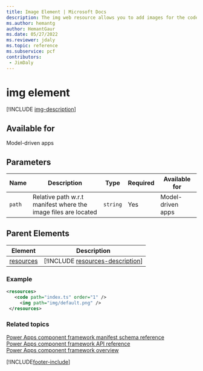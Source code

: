 ```yaml
---
title: Image Element | Microsoft Docs
description: The img web resource allows you to add images for the code components.
ms.author: hemantg
author: HemantGaur
ms.date: 05/27/2022
ms.reviewer: jdaly
ms.topic: reference
ms.subservice: pcf
contributors:
 - JimDaly
---
```


# img element

[!INCLUDE [img-description](includes/img-description.md)]

## Available for

Model-driven apps

## Parameters

|Name|Description|Type|Required|Available for|
|--|--|--|--|-------|
|`path`|Relative path w.r.t manifest where the image files are located|`string`|Yes|Model-driven apps|

## Parent Elements

|Element|Description|
|--|--|
|[resources](resources.md)|[!INCLUDE [resources-description](includes/resources-description.md)]|


### Example

```XML
<resources>
   <code path="index.ts" order="1" />
     <img path="img/default.png" />
 </resources>
```

### Related topics

[Power Apps component framework manifest schema reference](index.md)<br/>
[Power Apps component framework API reference](../reference/index.md)<br/>
[Power Apps component framework overview](../overview.md)

[!INCLUDE[footer-include](../../../includes/footer-banner.md)]

